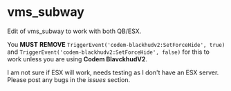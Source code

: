 # vms_subway

Edit of vms_subway to work with both QB/ESX.

You **MUST** **REMOVE** ```TriggerEvent('codem-blackhudv2:SetForceHide', true)``` and ```TriggerEvent('codem-blackhudv2:SetForceHide', false)``` for this to work unless you are using **Codem BlavckhudV2**.

I am not sure if ESX will work, needs testing as I don't have an ESX server. Please post any bugs in the *issues* section.
